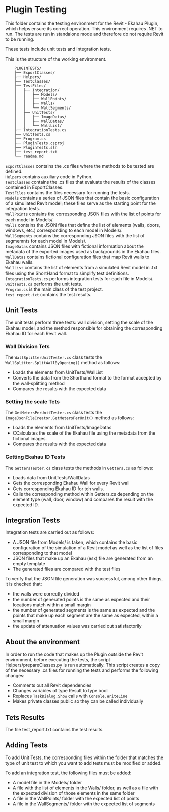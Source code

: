 # Plugin Testing

This folder contains the testing environment for the Revit - Ekahau Plugin, which helps ensure its correct operation. This environment requires .NET to run. The tests are run in standalone mode and therefore do not require Revit to be running.

These tests include unit tests and integration tests.

This is the structure of the working environment.

```
    PLUGINTESTS/
    ├── ExportClasses/
    ├── Helpers/
    ├── TestClasses/
    ├── TestFiles/
    │   ├── Integration/
    │   │   ├── Models/
    │   │   ├── WallPoints/
    │   │   ├── Walls/
    │   │   └── WallSegments/
    │   ├── UnitTests/
    │   │   ├── ImageDatas/
    │   │   ├── WallDatas/
    │   │   └── WallList/
    ├── IntegrationTests.cs
    ├── UnitTests.cs
    ├── Program.cs
    ├── PluginTests.csproj
    ├── PluginTests.sln
    ├── test_report.txt
    └── readme.md
```

`ExportClasses` contains the .cs files where the methods to be tested are defined. <br>
`Helpers` contains auxiliary code in Python. <br>
`TestClasses`  contains the .cs files that evaluate the results of the classes contained in ExportClasses. <br>
`TestFiles` contains the files necessary for running the tests. <br>
`Models` contains a series of JSON files that contain the basic configuration of a simuilated Revit model; these files serve as the starting point for the integration tests. <br>
`WallPoints` contains the corresponding JSON files with the list of points for each model in Models/. <br>
`Walls` contains the JSON files that define the list of elements (walls, doors, windows, etc.) corresponding to each model in Models/. <br>
`WallSegments` contains the corresponding JSON files with the list of segmemnts for each model in Models/. <br>
`ImageDatas` contains JSON files with fictional information about the metadata of the exported images used as backgrounds in the Ekahau files. <br>
`WallDatas` contains fictional configuration files that map Revit walls to Ekahau walls. <br>
`WallList` contains the list of elements from a simulated Revit model in .txt files using the ShortHand format to simplify test definitions. <br>
`IntegrationTests.cs` performs integration tests for each file in Models/. <br>
`UnitTests.cs` performs the unit tests. <br>
`Program.cs` is the main class of the test project. <br>
`test_report.txt` contains the test results. <br>

## Unit Tests

The unit tests perform three tests: wall division, setting the scale of the Ekahau model, and the method responsible for obtaining the corresponding Ekahau ID for each Revit wall.

### Wall Division Tets

The `WallSplitterUnitTester.cs` class tests the `WallSplitter.SplitWallByOpening()` method as follows:
- Loads the elements from UnitTests/WallList
- Converts the data from the Shorthand format to the format accepted by the wall-splitting method
- Compares the results with the expected data

### Setting the scale Tets

The `GetMetersPerUnitTester.cs` class tests the `ImageJsonFileCreator.GetMetersPerUnit()` method as follows:
- Loads the elements from UnitTests/ImageDatas
- CCalculates the scale of the Ekahau file using the metadata from the fictional images.
- Compares the results with the expected data

### Getting Ekahau ID Tests

The `GettersTester.cs` class tests the methods in `Getters.cs` as follows:
- Loads data from  UnitTests/WallDatas
- Gets the corresponding Ekahau Wall for every Revit wall
- Gets corresponding Ekahau ID for teh walls.
- Calls the corresponding method within Getters.cs depending on the element type (wall, door, window) and compares the result with the expected ID.

## Integration Tests

Integration tests are carried out as follows:
- A JSON file from Models/ is taken, which contains the basic configuration of the simulation of a Revit model as well as the list of files corresponding to that model
- JSON files that make up an Ekahau (esx) file are generated from an empty template
- The generated files are compared with the test files

To verify that the JSON file generation was successful, among other things, it is checked that:
- the walls were correctly divided
- the number of generated points is the same as expected and their locations match within a small margin
- the number of generated segments is the same as expected and the points that make up each segment are the same as expected, within a small margin
- the update of attenuation values was carried out satisfactorily

## About the environment

In order to run the code that makes up the Plugin outside the Revit environment, before executing the tests, the script Helpers/prepareClasses.py is run automatically. This script creates a copy of the necessary .cs files for running the tests and performs the following changes:
- Comments out all Revit dependencies
- Changes variables of type Result to type bool
- Replaces `TaskDialog.Show` calls with `Console.WriteLine`
- Makes private classes public so they can be called individually

## Tets Results

The file test_report.txt contains the test results.

## Adding Tests

To add Unit Tests, the corresponding files within the folder that matches the type of unit test to which you want to add tests must be modified or added.

To add an integration test, the following files must be added:
- A model file in the Models/ folder
- A file with the list of elements in the Walls/ folder, as well as a file with the expected division of those elements in the same folder
- A file in the WallPoints/ folder with the expected list of points
- A file in the WallSegments/ folder with the expected list of segments